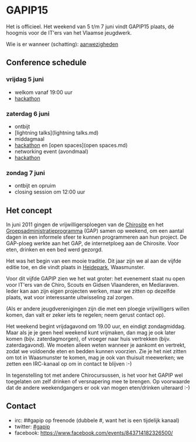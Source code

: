 GAPIP15
=======

Het is officieel. Het weekend van 5 t/m 7 juni vindt GAPIP15 plaats, dé
hoogmis voor de IT'ers van het Vlaamse jeugdwerk.

Wie is er wanneer (schatting): [aanwezigheden](aanwezigheden.md)

Conference schedule
-------------------

### vrijdag 5 juni

-   welkom vanaf 19:00 uur
-   [hackathon](hackathon.md)

### zaterdag 6 juni

-   ontbijt
-   [lightning talks](lightning talks.md)
-   middagmaal
-   [hackathon](hackathon.md) en [open spaces](open spaces.md)
-   networking event (avondmaal)
-   [hackathon](hackathon.md)

### zondag 7 juni

-   ontbijt en opruim
-   closing session om 12:00 uur

Het concept
-----------

In juni 2011 gingen de vrijwilligersploegen van de
[Chirosite](https://www.chiro.be) en het
[Groepsadministratieprogramma](https://www.facebook.com/chirogap) (GAP)
samen op weekend, om een aantal dagen in een informele sfeer te kunnen
programmeren aan hun project. De GAP-ploeg werkte aan het GAP, de
internetploeg aan de Chirosite. Voor eten, drinken en een bed werd
gezorgd.

Het was het begin van een mooie traditie. Dit jaar zijn we al aan de
vijfde editie toe, en die vindt plaats in
[Heidepark](http://www.heidepark.be), Waasmunster.

Voor dit vijfde GAPIP zien we het wat groter: het evenement staat nu
open voor IT'ers van de Chiro, Scouts en Gidsen Vlaanderen, en
Mediaraven. Ieder kan aan zijn eigen projecten werken, maar we zitten op
dezelfde plaats, wat voor interessante uitwisseling zal zorgen.

(Als er andere jeugdverenigingen zijn die met een ploegje vrijwilligers
willen komen, dan valt er zeker iets te regelen; neem gerust contact
op).

Het weekend begint vrijdagavond om 19.00 uur, en eindigt zondagmiddag.
Maar als je je geen heel weekend kunt vrijmaken, dan mag je ook later
komen (bijv. zaterdagmorgen), of vroeger naar huis vertrekken (bijv.
zaterdagavond). We moeten alleen weten wanneer je aankomt en vertrekt,
zodat we voldoende eten en bedden kunnen voorzien. Zie je het niet
zitten om tot in Waasmunster te komen, mag je ook van thuisuit
meewerken; we zetten een IRC-kanaal op om in contact te blijven :-)

In tegenstelling tot met andere Chirocursussen, is het voor het GAPIP
wel toegelaten om zelf drinken of versnapering mee te brengen. Op
voorwaarde dat de andere weekendgangers er ook van mogen eten/drinken
uiteraard :-)

Contact
-------

-   irc: \#\#gapip op freenode (dubbele \#, want het is een
    tijdelijk kanaal)
-   twitter:
    [\#gapip](https://twitter.com/hashtag/gapip?f=realtime&amp;src=hash)
-   facebook: https://www.facebook.com/events/843714182326500/

